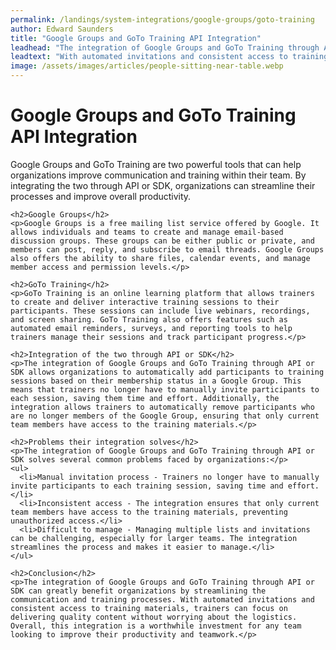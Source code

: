 ```yaml
---
permalink: /landings/system-integrations/google-groups/goto-training
author: Edward Saunders
title: "Google Groups and GoTo Training API Integration"
leadhead: "The integration of Google Groups and GoTo Training through API or SDK can greatly benefit organizations by streamlining the communication and training processes"
leadtext: "With automated invitations and consistent access to training materials, trainers can focus on delivering quality content without worrying about the logistics. Overall, this integration is a worthwhile investment for any team looking to improve their productivity and teamwork."
image: /assets/images/articles/people-sitting-near-table.webp
---
```

<div class="arttext">    <h1>Google Groups and GoTo Training API Integration</h1>
    <p>Google Groups and GoTo Training are two powerful tools that can help organizations improve communication and training within their team. By integrating the two through API or SDK, organizations can streamline their processes and improve overall productivity. </p>
    
    <h2>Google Groups</h2>
    <p>Google Groups is a free mailing list service offered by Google. It allows individuals and teams to create and manage email-based discussion groups. These groups can be either public or private, and members can post, reply, and subscribe to email threads. Google Groups also offers the ability to share files, calendar events, and manage member access and permission levels.</p>
    
    <h2>GoTo Training</h2>
    <p>GoTo Training is an online learning platform that allows trainers to create and deliver interactive training sessions to their participants. These sessions can include live webinars, recordings, and screen sharing. GoTo Training also offers features such as automated email reminders, surveys, and reporting tools to help trainers manage their sessions and track participant progress.</p>
    
    <h2>Integration of the two through API or SDK</h2>
    <p>The integration of Google Groups and GoTo Training through API or SDK allows organizations to automatically add participants to training sessions based on their membership status in a Google Group. This means that trainers no longer have to manually invite participants to each session, saving them time and effort. Additionally, the integration allows trainers to automatically remove participants who are no longer members of the Google Group, ensuring that only current team members have access to the training materials.</p>
    
    <h2>Problems their integration solves</h2>
    <p>The integration of Google Groups and GoTo Training through API or SDK solves several common problems faced by organizations:</p>
    <ul>
      <li>Manual invitation process - Trainers no longer have to manually invite participants to each training session, saving time and effort.</li>
      <li>Inconsistent access - The integration ensures that only current team members have access to the training materials, preventing unauthorized access.</li>
      <li>Difficult to manage - Managing multiple lists and invitations can be challenging, especially for larger teams. The integration streamlines the process and makes it easier to manage.</li>
    </ul>
    
    <h2>Conclusion</h2>
    <p>The integration of Google Groups and GoTo Training through API or SDK can greatly benefit organizations by streamlining the communication and training processes. With automated invitations and consistent access to training materials, trainers can focus on delivering quality content without worrying about the logistics. Overall, this integration is a worthwhile investment for any team looking to improve their productivity and teamwork.</p>
</div>